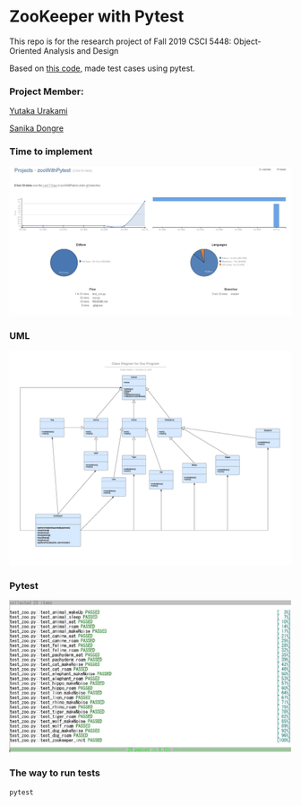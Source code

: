 # ZooKeeper with Pytest

This repo is for the research project of Fall 2019 CSCI 5448: Object-Oriented Analysis and Design

Based on [this code](https://github.com/sanikadongre/OOAD_F19_Homeworks_Projects/blob/master/Project2/Q1a/zoo.py), made test cases using pytest.

### Project Member:
[Yutaka Urakami](https://github.com/Uyutaka)

[Sanika Dongre](https://github.com/sanikadongre)




### Time to implement
![time](wakatime.jpg)

### UML
![uml](uml.jpg)

### Pytest
![pytest](pytest.jpg)

### The way to run tests
```
pytest
```